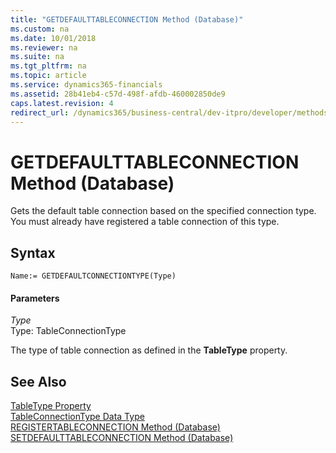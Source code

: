 ```yaml
---
title: "GETDEFAULTTABLECONNECTION Method (Database)"
ms.custom: na
ms.date: 10/01/2018
ms.reviewer: na
ms.suite: na
ms.tgt_pltfrm: na
ms.topic: article
ms.service: dynamics365-financials
ms.assetid: 28b41eb4-c57d-498f-afdb-460002850de9
caps.latest.revision: 4
redirect_url: /dynamics365/business-central/dev-itpro/developer/methods-auto/al-method-reference
---
```


 

# GETDEFAULTTABLECONNECTION Method (Database)
Gets the default table connection based on the specified connection type. You must already have registered a table connection of this type.  
  
## Syntax  
  
```  
Name:= GETDEFAULTCONNECTIONTYPE(Type)  
```  
  
#### Parameters  
 *Type*  
 Type: TableConnectionType  
  
 The type of table connection as defined in the **TableType** property.  
  
## See Also  
 [TableType Property](../properties/devenv-TableType-Property.md)   
 [TableConnectionType Data Type](../datatypes/devenv-TableConnectionType-Data-Type.md)   
 [REGISTERTABLECONNECTION Method \(Database\)](devenv-REGISTERTABLECONNECTION-Method-Database.md)   
 [SETDEFAULTTABLECONNECTION Method \(Database\)](devenv-SETDEFAULTTABLECONNECTION-Method-Database.md)   
 <!--Links [External Tables](External-Tables.md)-->